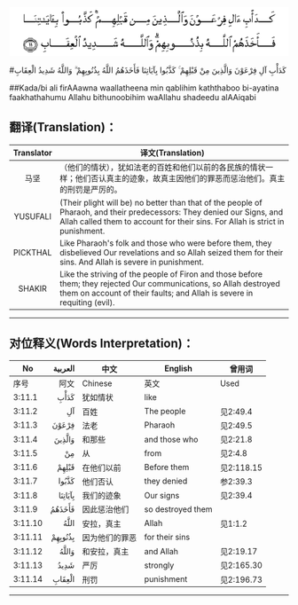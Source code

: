 ![003:011](images/003_011.gif)

#كَدَأْبِ آلِ فِرْعَوْنَ وَالَّذِينَ مِنْ قَبْلِهِمْ ۚ كَذَّبُوا بِآيَاتِنَا فَأَخَذَهُمُ اللَّهُ بِذُنُوبِهِمْ ۗ وَاللَّهُ شَدِيدُ الْعِقَابِ 

##Kada/bi ali firAAawna waallatheena min qablihim kaththaboo bi-ayatina faakhathahumu Allahu bithunoobihim waAllahu shadeedu alAAiqabi 

## 翻译(Translation)：

| Translator | 译文(Translation)                                            |
| :--------: | ------------------------------------------------------------ |
|    马坚    | （他们的情状），犹如法老的百姓和他们以前的各民族的情状一样；他们否认真主的迹象，故真主因他们的罪恶而惩治他们。真主的刑罚是严厉的。 |
|  YUSUFALI  | (Their plight will be) no better than that of the people of Pharaoh, and their predecessors: They denied our Signs, and Allah called them to account for their sins. For Allah is strict in punishment. |
|  PICKTHAL  | Like Pharaoh's folk and those who were before them, they disbelieved Our revelations and so Allah seized them for their sins. And Allah is severe in punishment. |
|   SHAKIR   | Like the striving of the people of Firon and those before them; they rejected Our communications, so Allah destroyed them on account of their faults; and Allah is severe in requiting (evil). |

---

## 对位释义(Words Interpretation)：

| No   | العربية | 中文    | English | 曾用词 |
| ---- | ------: | ------- | ------- | ------ |
| 序号 |    阿文 | Chinese | 英文    | Used   |
| 3:11.1  | كَدَأْبِ    | 犹如情状       | like              |            |
| 3:11.2  | آلِ      | 百姓           | The people        | 见2:49.4   |
| 3:11.3  | فِرْعَوْنَ   | 法老           | Pharaoh           | 见2:49.5   |
| 3:11.4  | وَالَّذِينَ  | 和那些         | and those who     | 见2:21.8   |
| 3:11.5  | مِنْ      | 从             | from              | 见2:4.8    |
| 3:11.6  | قَبْلِهِمْ   | 在他们以前     | Before them       | 见2:118.15 |
| 3:11.7  | كَذَّبُوا   | 他们否认       | they denied       | 参2:39.3   |
| 3:11.8  | بِآيَاتِنَا | 我们的迹象     | Our signs         | 见2:39.4   |
| 3:11.9  | فَأَخَذَهُمُ  | 因此惩治他们   | so destroyed them |            |
| 3:11.10 | اللَّهُ    | 安拉，真主     | Allah             | 见1:1.2    |
| 3:11.11 | بِذُنُوبِهِمْ | 因为他们的罪恶 | for their sins    |            |
| 3:11.12 | وَاللَّهُ   | 和安拉，真主   | and Allah         | 见2:19.17  |
| 3:11.13 | شَدِيدُ    | 严厉           | strongly          | 见2:165.30 |
| 3:11.14 | الْعِقَابِ  | 刑罚           | punishment        | 见2:196.73 |

---
